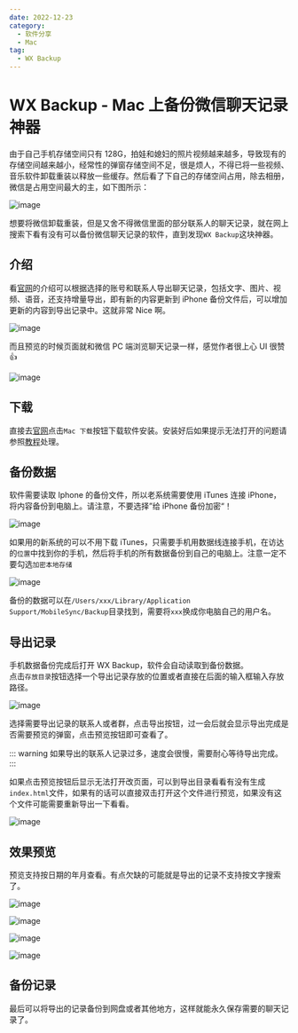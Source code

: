 ```yaml
---
date: 2022-12-23
category:
  - 软件分享
  - Mac
tag:
  - WX Backup
---
```


# WX Backup - Mac 上备份微信聊天记录神器

由于自己手机存储空间只有 128G，拍娃和媳妇的照片视频越来越多，导致现有的存储空间越来越小，经常性的弹窗存储空间不足，很是烦人，不得已将一些视频、音乐软件卸载重装以释放一些缓存。然后看了下自己的存储空间占用，除去相册，微信是占用空间最大的主，如下图所示：

![image](https://image.liubing.me/2022/12/23/4c4006bdc0cf9.PNG)

想要将微信卸载重装，但是又舍不得微信里面的部分联系人的聊天记录，就在网上搜索下看有没有可以备份微信聊天记录的软件，直到发现`WX Backup`这块神器。

## 介绍

看[官网](http://wxbackup.imxfd.com/)的介绍可以根据选择的账号和联系人导出聊天记录，包括文字、图片、视频、语音，还支持增量导出，即有新的内容更新到 iPhone 备份文件后，可以增加更新的内容到导出记录中。这就非常 Nice 啊。

![image](https://image.liubing.me/2022/12/23/0f130948c49a5.jpg)

而且预览的时候页面就和微信 PC 端浏览聊天记录一样，感觉作者很上心 UI 很赞 👍

![image](https://image.liubing.me/2022/12/23/77052bd90b764.png)

## 下载

直接去[官网](http://wxbackup.imxfd.com/)点击`Mac 下载`按钮下载软件安装。安装好后如果提示无法打开的问题请参照[教程](./mac-cannot-be-opened-because-apple-cannot-check-if-it-contain-malware.md)处理。

## 备份数据

软件需要读取 Iphone 的备份文件，所以老系统需要使用 iTunes 连接 iPhone，将内容备份到电脑上。请注意，不要选择”给 iPhone 备份加密“！

![image](https://image.liubing.me/2022/12/23/9333cea397705.jpg)

如果用的新系统的可以不用下载 iTunes，只需要手机用数据线连接手机，在访达的`位置`中找到你的手机，然后将手机的所有数据备份到自己的电脑上。注意一定不要勾选`加密本地存储`

![image](https://image.liubing.me/2022/12/23/7e854d810ac1a.png)

备份的数据可以在`/Users/xxx/Library/Application Support/MobileSync/Backup`目录找到，需要将`xxx`换成你电脑自己的用户名。

## 导出记录

手机数据备份完成后打开 WX Backup，软件会自动读取到备份数据。  
点击`存放目录`按钮选择一个导出记录存放的位置或者直接在后面的输入框输入存放路径。

![image](https://image.liubing.me/2022/12/23/8b6140ff268d6.png)

选择需要导出记录的联系人或者群，点击导出按钮，过一会后就会显示导出完成是否需要预览的弹窗，点击预览按钮即可查看了。

::: warning
如果导出的联系人记录过多，速度会很慢，需要耐心等待导出完成。
:::

如果点击预览按钮后显示无法打开改页面，可以到导出目录看看有没有生成`index.html`文件，如果有的话可以直接双击打开这个文件进行预览，如果没有这个文件可能需要重新导出一下看看。

![image](https://image.liubing.me/2022/12/23/47ad3e472827c.png)

## 效果预览

预览支持按日期的年月查看。有点欠缺的可能就是导出的记录不支持按文字搜索了。

![image](https://image.liubing.me/2022/12/23/8a01098e80d2c.png)

![image](https://image.liubing.me/2022/12/23/8a2c29f7643ba.png)

![image](https://image.liubing.me/2022/12/23/b19cde02c9da7.png)

![image](https://image.liubing.me/2022/12/23/e4651347350b3.png)

## 备份记录

最后可以将导出的记录备份到网盘或者其他地方，这样就能永久保存需要的聊天记录了。
